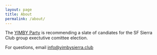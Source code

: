 ```yaml
---
layout: page
title: About
permalink: /about/
---
```


The [YIMBY Party](http://www.sfyimby.org) is recommending a slate of candiates for the SF Sierra
Club group exectutive comittee election.

For questions, email info@yimbysierra.club

